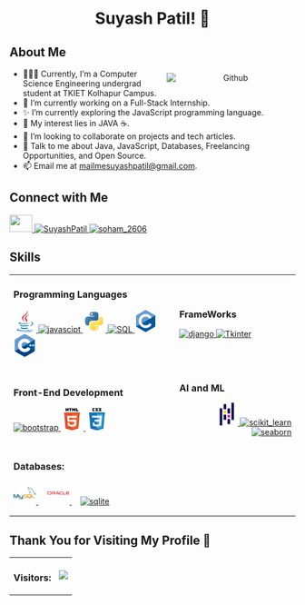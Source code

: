 <h1 align="center">Suyash Patil! 👋</h1>

<!-- <p align="center">
  <img width="45%" align="right" alt="Github" src="https://cdn.dribbble.com/users/2131993/screenshots/4948736/media/421d4ed2f3d23c73d64d20963f61f422.gif" />
</p> -->

<p align="center">
  <img width="45%" align="right" style="margin-top: 60px;" alt="Github" src="https://media.giphy.com/media/v1.Y2lkPTc5MGI3NjExOXB5d25jZTJrcXF3aG40eGlobzZ3c2MwOW9jdXM3ODJrN2EwYWQ5ZiZlcD12MV9pbnRlcm5hbF9naWZfYnlfaWQmY3Q9Zw/L8K62iTDkzGX6/giphy.gif" />
</p>

<h2>About Me</h2>

- 👨🏽‍💻 Currently, I’m a Computer Science Engineering undergrad student at TKIET Kolhapur Campus.
- 🔭 I’m currently working on a Full-Stack Internship.
- ✨ I’m currently exploring the JavaScript programming language.
- 🤔 My interest lies in JAVA ☕.
- 👯 I’m looking to collaborate on projects and tech articles.
- 💬 Talk to me about Java, JavaScript, Databases, Freelancing Opportunities, and Open Source.
- 📫 Email me at <a href="mailto:mailmesuyashpatil@gmail.com">mailmesuyashpatil@gmail.com</a>.

<h2>Connect with Me</h2>
<p align="left">
  <a href="https://www.linkedin.com/in/suyashpatil10/" target="_blank">
    <img src="https://raw.githubusercontent.com/rahuldkjain/github-profile-readme-generator/master/src/images/icons/Social/linked-in-alt.svg" height="30" width="40" />
  </a>
  <a href="https://www.instagram.com/suyash__85/" target="_blank">
    <img src="https://raw.githubusercontent.com/rahuldkjain/github-profile-readme-generator/master/src/images/icons/Social/instagram.svg" alt="SuyashPatil" height="30" width="40" />
  </a>
  <a href="https://www.codechef.com/users/suyash_1823" target="_blank">
    <img src="https://cdn.jsdelivr.net/npm/simple-icons@3.1.0/icons/codechef.svg" alt="soham_2606" height="30" width="40" />
  </a>
</p>

<h2> Skills </h2>
<p align="left">
  <table>
    <tr>
      <td><h3>Programming Languages</h3>
  <p align="left">  
  <a href="https://www.java.com" target="_blank" rel="noreferrer"> <img src="https://raw.githubusercontent.com/devicons/devicon/master/icons/java/java-original.svg" alt="java" width="40" height="40"/> </a>
   <a href="https://www.w3schools.com/cs/" target="_blank" rel="noreferrer"> <img 
  src="https://upload.wikimedia.org/wikipedia/commons/thumb/6/6a/JavaScript-logo.png/800px-JavaScript-logo.png" alt="javascipt" width="40" height="40"/> </a> 
  <a href="https://www.python.org" target="_blank" rel="noreferrer"> <img src="https://raw.githubusercontent.com/devicons/devicon/master/icons/python/python-original.svg" alt="python" width="40" height="40"/> </a> 
  <a href="https://www.typescriptlang.org/" target="_blank" rel="noreferrer"> <img src="https://haostreinamentos.com.br/images/cursos/Sql.png" alt="SQL" width="40" height="40"/> </a> 
  <a href="https://www.cprogramming.com/" target="_blank" rel="noreferrer"> <img src="https://raw.githubusercontent.com/devicons/devicon/master/icons/c/c-original.svg" alt="c" width="40" height="40"/> </a> 
  <a href="https://www.w3schools.com/cpp/" target="_blank" rel="noreferrer"> <img src="https://raw.githubusercontent.com/devicons/devicon/master/icons/cplusplus/cplusplus-original.svg" alt="cplusplus" width="40" height="40"/> </a>
  </p>
      </td>
     <td>
        <h3>FrameWorks</h3>
  <p align="left"> <a href="https://www.djangoproject.com/" target="_blank" rel="noreferrer"> <img src="https://pbs.twimg.com/profile_images/914842431748739072/66NFe2g3_400x400.jpg" alt="django" width="50" height="50"/> </a> <a href="https://ttkbootstrap.readthedocs.io/en/latest/" target="_blank" rel="noreferrer"> <img src="https://server2client.com/images/servletslogo.webp" alt="Tkinter" width="50" height="50"/> </a> </p>
      </td>
     </tr>
    <tr>
      <td>
        <h3>Front-End Development</h3>
  <p align="left"> <a href="https://getbootstrap.com" target="_blank" rel="noreferrer"> <img src="https://adware-technologies.s3.amazonaws.com/uploads/technology/thumbnail/31/tailwind.png" alt="bootstrap" width="40" height="40"/> </a></a> <a href="https://www.w3.org/html/" target="_blank" rel="noreferrer"> <img src="https://raw.githubusercontent.com/devicons/devicon/master/icons/html5/html5-original-wordmark.svg" alt="html5" width="40" height="40"/> </a> <a href="https://www.w3schools.com/css/" target="_blank" rel="noreferrer"> <img src="https://raw.githubusercontent.com/devicons/devicon/master/icons/css3/css3-original-wordmark.svg" alt="css3" width="40" height="40"/>

  </p>
      </td>
      <td>
        <h3>AI and ML</h3>
  <p align="right">  <a href="https://pandas.pydata.org/" target="_blank" rel="noreferrer"> <img src="https://raw.githubusercontent.com/devicons/devicon/2ae2a900d2f041da66e950e4d48052658d850630/icons/pandas/pandas-original.svg" alt="pandas" width="40" height="40"/> </a> <a href="https://scikit-learn.org/" target="_blank" rel="noreferrer"> <img src="https://upload.wikimedia.org/wikipedia/commons/0/05/Scikit_learn_logo_small.svg" alt="scikit_learn" width="40" height="40"/> </a> <a href="https://seaborn.pydata.org/" target="_blank" rel="noreferrer"> <img src="https://seaborn.pydata.org/_images/logo-mark-lightbg.svg" alt="seaborn" width="40" height="40"/> </a>  </p>
      </td>
    </tr>
   <tr>
      <td>
        <h3>Databases: </h3>
  <p align="left"> <a href="https://www.mysql.com/" target="_blank" rel="noreferrer"> <img src="https://raw.githubusercontent.com/devicons/devicon/master/icons/mysql/mysql-original-wordmark.svg" alt="mysql" width="40" height="40"/> </a> &nbsp;&nbsp;&nbsp; <a href="https://www.oracle.com/" target="_blank" rel="noreferrer"> <img src="https://raw.githubusercontent.com/devicons/devicon/master/icons/oracle/oracle-original.svg" alt="oracle" width="40" height="40"/> </a>
  &nbsp;&nbsp;&nbsp; <a href="https://www.sqlite.org/" target="_blank" rel="noreferrer"> <img src="https://www.vectorlogo.zone/logos/sqlite/sqlite-icon.svg" alt="sqlite" width="40" height="40"/> </a> </p>
      </td>
    </tr>
   </table>

</p>

<h2>Thank You for Visiting My Profile 🙏</h2>

<table>
  <tr>
    <td><h3>Visitors:</h3></td>
    <td><img src="https://profile-counter.glitch.me/SuyashPatil10/count.svg"></td>
  </tr>
</table>
